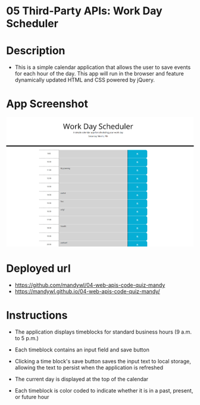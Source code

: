 # 05 Third-Party APIs: Work Day Scheduler

# Description 

* This is a simple calendar application that allows the user to save events for each hour of the day. This app will run in the browser and feature dynamically updated HTML and CSS powered by jQuery.


# App Screenshot 
![App Screenshot](appScreenShot.png)


# Deployed url

* https://github.com/mandywl/04-web-apis-code-quiz-mandy
* https://mandywl.github.io/04-web-apis-code-quiz-mandy/


# Instructions

* The application displays timeblocks for standard business hours (9 a.m. to 5 p.m.)

* Each timeblock contains an input field and save button

* Clicking a time block's save button saves the input text to local storage, allowing the text to persist when the application is refreshed

* The current day is displayed at the top of the calendar

* Each timeblock is color coded to indicate whether it is in a past, present, or future hour
